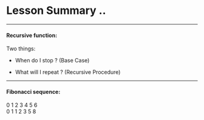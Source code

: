 # Lesson Summary ..

---

#### Recursive function:

Two things:

- When do I stop ? (Base Case)

- What will I repeat ? (Recursive Procedure)

---

#### Fibonacci sequence:

0 1 2 3 4 5 6  
0 1 1 2 3 5 8
